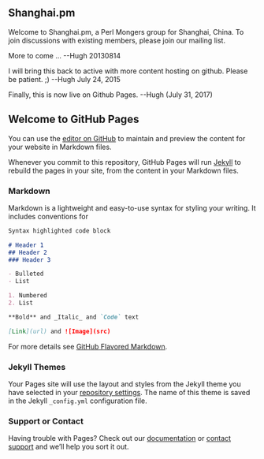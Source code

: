 ## Shanghai.pm

Welcome to Shanghai.pm, a Perl Mongers group for Shanghai, China.
To join discussions with existing members, please join our mailing list.


More to come ...
--Hugh 20130814


I will bring this back to active with more content hosting on github. Please be patient. ;)
--Hugh July 24, 2015 

Finally, this is now live on Github Pages. 
--Hugh (July 31, 2017)


## Welcome to GitHub Pages

You can use the [editor on GitHub](https://github.com/Hugh----/shanghai.pm/edit/master/index.md) to maintain and preview the content for your website in Markdown files.

Whenever you commit to this repository, GitHub Pages will run [Jekyll](https://jekyllrb.com/) to rebuild the pages in your site, from the content in your Markdown files.

### Markdown

Markdown is a lightweight and easy-to-use syntax for styling your writing. It includes conventions for

```markdown
Syntax highlighted code block

# Header 1
## Header 2
### Header 3

- Bulleted
- List

1. Numbered
2. List

**Bold** and _Italic_ and `Code` text

[Link](url) and ![Image](src)
```

For more details see [GitHub Flavored Markdown](https://guides.github.com/features/mastering-markdown/).

### Jekyll Themes

Your Pages site will use the layout and styles from the Jekyll theme you have selected in your [repository settings](https://github.com/Hugh----/shanghai.pm/settings). The name of this theme is saved in the Jekyll `_config.yml` configuration file.

### Support or Contact

Having trouble with Pages? Check out our [documentation](https://help.github.com/categories/github-pages-basics/) or [contact support](https://github.com/contact) and we’ll help you sort it out.
